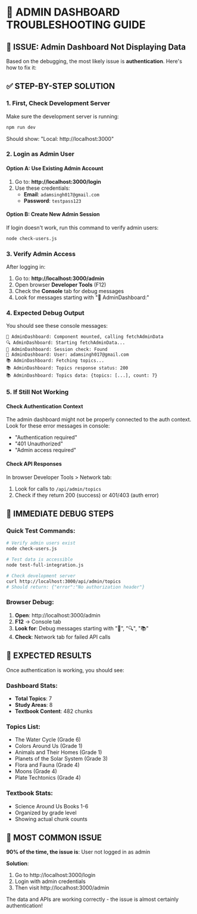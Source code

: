 # 🔧 ADMIN DASHBOARD TROUBLESHOOTING GUIDE

## 🚨 **ISSUE: Admin Dashboard Not Displaying Data**

Based on the debugging, the most likely issue is **authentication**. Here's how to fix it:

## ✅ **STEP-BY-STEP SOLUTION**

### **1. First, Check Development Server**
Make sure the development server is running:
```bash
npm run dev
```
Should show: "Local: http://localhost:3000"

### **2. Login as Admin User**

#### **Option A: Use Existing Admin Account**
1. Go to: **http://localhost:3000/login**
2. Use these credentials:
   - **Email**: `adamsingh017@gmail.com`
   - **Password**: `testpass123`

#### **Option B: Create New Admin Session**
If login doesn't work, run this command to verify admin users:
```bash
node check-users.js
```

### **3. Verify Admin Access**
After logging in:
1. Go to: **http://localhost:3000/admin**
2. Open browser **Developer Tools** (F12)
3. Check the **Console** tab for debug messages
4. Look for messages starting with "🚀 AdminDashboard:"

### **4. Expected Debug Output**
You should see these console messages:
```
🚀 AdminDashboard: Component mounted, calling fetchAdminData
🔍 AdminDashboard: Starting fetchAdminData...
🔐 AdminDashboard: Session check: Found
👤 AdminDashboard: User: adamsingh017@gmail.com
📚 AdminDashboard: Fetching topics...
📚 AdminDashboard: Topics response status: 200
📚 AdminDashboard: Topics data: {topics: [...], count: 7}
```

### **5. If Still Not Working**

#### **Check Authentication Context**
The admin dashboard might not be properly connected to the auth context. Look for these error messages in console:
- "Authentication required"
- "401 Unauthorized"
- "Admin access required"

#### **Check API Responses**
In browser Developer Tools > Network tab:
1. Look for calls to `/api/admin/topics`
2. Check if they return 200 (success) or 401/403 (auth error)

## 🔧 **IMMEDIATE DEBUG STEPS**

### **Quick Test Commands:**
```bash
# Verify admin users exist
node check-users.js

# Test data is accessible
node test-full-integration.js

# Check development server
curl http://localhost:3000/api/admin/topics
# Should return: {"error":"No authorization header"}
```

### **Browser Debug:**
1. **Open**: http://localhost:3000/admin
2. **F12** → Console tab
3. **Look for**: Debug messages starting with "🚀", "🔍", "📚"
4. **Check**: Network tab for failed API calls

## 🎯 **EXPECTED RESULTS**

Once authentication is working, you should see:

### **Dashboard Stats:**
- **Total Topics**: 7
- **Study Areas**: 8  
- **Textbook Content**: 482 chunks

### **Topics List:**
- The Water Cycle (Grade 6)
- Colors Around Us (Grade 1)
- Animals and Their Homes (Grade 1)
- Planets of the Solar System (Grade 3)
- Flora and Fauna (Grade 4)
- Moons (Grade 4)
- Plate Techtonics (Grade 4)

### **Textbook Stats:**
- Science Around Us Books 1-6
- Organized by grade level
- Showing actual chunk counts

## 🚨 **MOST COMMON ISSUE**

**90% of the time, the issue is**: User not logged in as admin

**Solution**: 
1. Go to http://localhost:3000/login
2. Login with admin credentials
3. Then visit http://localhost:3000/admin

The data and APIs are working correctly - the issue is almost certainly authentication!
